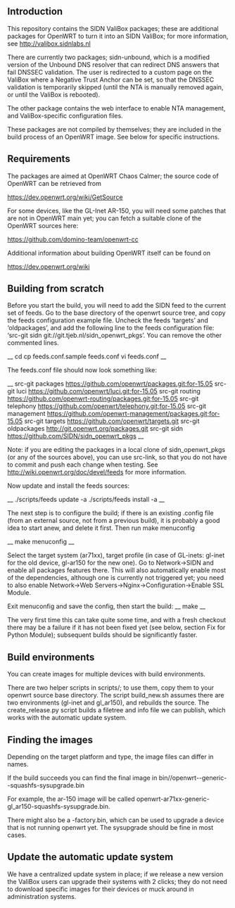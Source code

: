 Introduction
------------

This repository contains the SIDN ValiBox packages; these are 
additional packages for OpenWRT to turn it into an SIDN ValiBox; for 
more information, see http://valibox.sidnlabs.nl

There are currently two packages; sidn-unbound, which is a modified 
version of the Unbound DNS resolver that can redirect DNS answers that 
fail DNSSEC validation. The user is redirected to a custom page on the 
ValiBox where a Negative Trust Anchor can be set, so that the DNSSEC 
validation is temporarily skipped (until the NTA is manually removed 
again, or until the ValiBox is rebooted).

The other package contains the web interface to enable NTA management, 
and ValiBox-specific configuration files.

These packages are not compiled by themselves; they are included in the 
build process of an OpenWRT image. See below for specific instructions.


Requirements
------------

The packages are aimed at OpenWRT Chaos Calmer; the source code of
OpenWRT can be retrieved from

https://dev.openwrt.org/wiki/GetSource

For some devices, like the GL-Inet AR-150, you will need some patches that are not in OpenWRT main yet; you can fetch a suitable clone of the OpenWRT sources here:

https://github.com/domino-team/openwrt-cc

Additional information about building OpenWRT itself can be found on

https://dev.openwrt.org/wiki




Building from scratch
---------------------

Before you start the build, you will need to add the SIDN feed to the current set of feeds. Go to the base directory of the openwrt source tree, and copy the feeds configuration example file. Uncheck the feeds ‘targets’ and ‘oldpackages’, and add the following line to the feeds configuration file: ‘src-git sidn git://git.tjeb.nl/sidn_openwrt_pkgs’. You can remove the other commented lines.

__
cd <openwrt-sources>
cp feeds.conf.sample feeds.conf
vi feeds.conf
__

The feeds.conf file should now look something like:

__
src-git packages https://github.com/openwrt/packages.git;for-15.05
src-git luci https://github.com/openwrt/luci.git;for-15.05
src-git routing https://github.com/openwrt-routing/packages.git;for-15.05
src-git telephony https://github.com/openwrt/telephony.git;for-15.05
src-git management https://github.com/openwrt-management/packages.git;for-15.05
src-git targets https://github.com/openwrt/targets.git
src-git oldpackages http://git.openwrt.org/packages.git
src-git sidn https://github.com/SIDN/sidn_openwrt_pkgs
__

Note: if you are editing the packages in a local clone of 
sidn_openwrt_pkgs (or any of the sources above), you can use src-link, 
so that you do not have to commit and push each change when testing. 
See http://wiki.openwrt.org/doc/devel/feeds for more information.

Now update and install the feeds sources:

__
./scripts/feeds update -a
./scripts/feeds install -a
__


The next step is to configure the build; if there is an existing .config file (from an external source, not from a previous build), it is probably a good idea to start anew, and delete it first. Then run make menuconfig

__
make menuconfig
__

Select the target system (ar71xx), target profile (in case of GL-inets: gl-inet for the old device, gl-ar150 for the new one).
Go to Network->SIDN and enable all packages features there. This will also automatically enable most of the dependencies, although one is currently not triggered yet; you need to also enable Network->Web Servers->Nginx->Configuration->Enable SSL Module.

Exit menuconfig and save the config, then start the build:
__
make
__

The very first time this can take quite some time, and with a fresh checkout there may be a failure if it has not been fixed yet (see below, section Fix for Python Module); subsequent builds should be significantly faster.


Build environments
------------------

You can create images for multiple devices with build environments.

There are two helper scripts in scripts/; to use them, copy them to 
your openwrt source base directory. The script build_new.sh assumes 
there are two environments (gl-inet and gl_ar150), and rebuilds the 
source. The create_release.py script builds a filetree and info file
we can publish, which works with the automatic update system.


Finding the images
------------------

Depending on the target platform and type, the image files can differ in names.

If the build succeeds you can find the final image in bin/<target system>/openwrt-<system>-generic-<profile>-squashfs-sysupgrade.bin

For example, the ar-150 image will be called openwrt-ar71xx-generic-gl_ar150-squashfs-sysupgrade.bin.

There might also be a -factory.bin, which can be used to upgrade a device that is not running openwrt yet. The sysupgrade should be fine in most cases.



Update the automatic update system
----------------------------------

We have a centralized update system in place; if we release a new version the ValiBox users can upgrade their systems with 2 clicks; they do not need to download specific images for their devices or muck around in administration systems.

